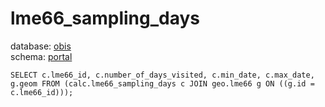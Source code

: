 # lme66_sampling_days
database: [obis](../)  
schema: [portal](portal)  

    SELECT c.lme66_id, c.number_of_days_visited, c.min_date, c.max_date, g.geom FROM (calc.lme66_sampling_days c JOIN geo.lme66 g ON ((g.id = c.lme66_id)));